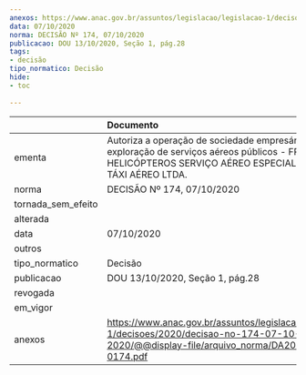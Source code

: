 ```yaml
---
anexos: https://www.anac.gov.br/assuntos/legislacao/legislacao-1/decisoes/2020/decisao-no-174-07-10-2020/@@display-file/arquivo_norma/DA2020-0174.pdf
data: 07/10/2020
norma: DECISÃO Nº 174, 07/10/2020
publicacao: DOU 13/10/2020, Seção 1, pág.28
tags:
- decisão
tipo_normatico: Decisão
hide: 
- toc 
 
---
```


|                    | Documento                                                                                                                                                       |
|:-------------------|:----------------------------------------------------------------------------------------------------------------------------------------------------------------|
| ementa             | Autoriza a operação de sociedade empresária para exploração de serviços aéreos públicos - FRISONFLY HELICÓPTEROS SERVIÇO AÉREO ESPECIALIZADO E TÁXI AÉREO LTDA. |
| norma              | DECISÃO Nº 174, 07/10/2020                                                                                                                                      |
| tornada_sem_efeito |                                                                                                                                                                 |
| alterada           |                                                                                                                                                                 |
| data               | 07/10/2020                                                                                                                                                      |
| outros             |                                                                                                                                                                 |
| tipo_normatico     | Decisão                                                                                                                                                         |
| publicacao         | DOU 13/10/2020, Seção 1, pág.28                                                                                                                                 |
| revogada           |                                                                                                                                                                 |
| em_vigor           |                                                                                                                                                                 |
| anexos             | https://www.anac.gov.br/assuntos/legislacao/legislacao-1/decisoes/2020/decisao-no-174-07-10-2020/@@display-file/arquivo_norma/DA2020-0174.pdf                   |